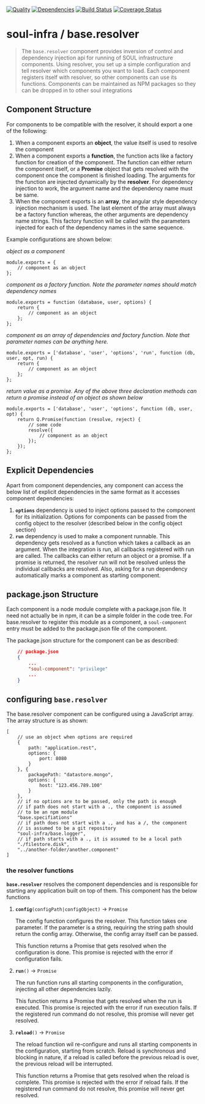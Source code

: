 [![Quality](https://codeclimate.com/github/soul-infra/base.resolver/badges/gpa.svg)](https://codeclimate.com/github/soul-infra/base.resolver)
[![Dependencies](https://david-dm.org/soul-infra/base.resolver.svg)](https://david-dm.org/soul-infra/base.resolver)
[![Build Status](https://secure.travis-ci.org/soul-infra/base.resolver.svg)](https://travis-ci.org/soul-infra/base.resolver)
[![Coverage Status](https://img.shields.io/coveralls/soul-infra/base.resolver.svg)](https://coveralls.io/r/soul-infra/base.resolver)

# soul-infra / base.resolver
> The `base.resolver` component provides inversion of control and dependency injection api for running of SOUL 
> infrastructure components. Using resolver, you set up a simple configuration and tell resolver which components you
> want to load. Each component registers itself with resolver, so other components can use its functions. Components
> can be maintained as NPM packages so they can be dropped in to other soul integrations

## Component Structure

For components to be compatible with the resolver, it should export a one of the following:

 1. When a component exports an **object**, the value itself is used to resolve the component 
 2. When a component exports a **function**, the function acts like a factory function for creation of the component. The 
    function can either return the component itself, or a **Promise** object that gets resolved with the component once
    the component is finished loading. The arguments for the function are injected dynamically by the **resolver**. For
    dependency injection to work, the argument name and the dependency name must be same.
 3. When the component exports is an **array**, the angular style dependency injection mechanism is used. The last element
    of the array must always be a factory function whereas, the other arguments are dependency name strings. This 
    factory function will be called with the parameters injected for each of the dependency names in the same sequence.  

Example configurations are shown below:

_object as a component_

    module.exports = {
        // component as an object
    };

_component as a factory function. Note the parameter names should match dependency names_

    module.exports = function (database, user, options) {
        return {
            // component as an object
        };
    };

_component as an array of dependencies and factory function. Note that parameter names can be anything here._

    module.exports = ['database', 'user', 'options', 'run', function (db, user, opt, run) {
        return {
            // component as an object
        };
    };


_return value as a promise. Any of the above three declaration methods can return a promise instead of an object as 
shown below_

    module.exports = ['database', 'user', 'options', function (db, user, opt) {
        return Q.Promise(function (resolve, reject) {
            // some code
            resolve({
                // component as an object
            });
        });
    };


## Explicit Dependencies

Apart from component dependencies, any component can access the below list of explicit dependencies in the same format as
it accesses component dependencies:

 1. **`options`** dependency is used to inject options passed to the component for its initialization. Options for 
    components can be passed from the config object to the resolver (described below in the config object section)
 2. **`run`** dependency is used to make a component runnable. This dependency gets resolved as a function which takes
    a callback as an argument. When the integration is run, all callbacks registered with run are called. The callbacks
    can either return an object or a promise. If a promise is returned, the resolver run will not be resolved unless 
    the individual callbacks are resolved. Also, asking for a run dependency automatically marks a component as 
    starting component. 
 

## package.json Structure

Each component is a node module complete with a package.json file. It need not actually be in npm, it can be a simple 
folder in the code tree. For base.resolver to register this module as a component, a `soul-component` entry must be
added to the package.json file of the component.

The package.json structure for the component can be as described:
```json
    // package.json
    {
        ...
        "soul-component": "privilege"
        ...
    }
```
## configuring **`base.resolver`**

The base.resolver component can be configured using a JavaScript array. The array structure is as shown: 

    [
        // use an object when options are required
        {
            path: "application.rest",
            options: {
                port: 8080
            }
        }, {
            packagePath: "datastore.mongo",
            options: {
                host: "123.456.789.100"
            }
        },
        // if no options are to be passed, only the path is enough
        // if path does not start with a ., the component is assumed 
        // to be an npm module
        "base.specifiations"
        // if path does not start with a ., and has a /, the component
        // is assumed to be a git repository
        "soul-infra/base.logger",
        // if path starts with a ., it is assumed to be a local path
        "./filestore.disk",
        "../another-folder/another.component"
    ]

### the resolver functions

**`base.resolver`** resolves the component dependencies and is responsible for starting any application built on top of 
them. This component has the below functions

 1. **`config`**`(configPath|configObject)` &#8594; `Promise`

    The config function configures the resolver. This function takes one parameter. If the parameter is a string, 
    requiring the string path should return the config array. Otherwise, the config array itself can be passed.
    
    This function returns a Promise that gets resolved when the configuration is done. This promise is rejected with 
    the error if configuration fails.

 2. **`run`**`()` &#8594; `Promise`

    The run function runs all starting components in the configuration, injecting all other dependencies lazily.
    
    This function returns a Promise that gets resolved when the run is executed. This promise is rejected with 
    the error if run execution fails. If the registered run command do not resolve, this promise will never get 
    resolved.

 3. **`reload`**`()` &#8594; `Promise`

    The reload function wil re-configure and runs all starting components in the configuration, starting from scratch.
    Reload is synchronous and blocking in nature, if a reload is called before the previous reload is over, the 
    previous reload will be interrupted.
    
    This function returns a Promise that gets resolved when the reload is complete. This promise is rejected with 
    the error if reload fails. If the registered run command do not resolve, this promise will never get resolved.